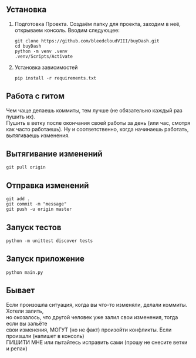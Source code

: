 ## Установка

1. Подготовка Проекта. Создаём папку для проекта, заходим в неё, открываем консоль. Вводим следующее:
    ```shell
    git clone https://github.com/bleedcloudVIII/buyDash.git
    cd buyDash
    python -m venv .venv
    .venv/Scripts/Activate
    ```

2. Установка зависимостей
    ```shell
    pip install -r requirements.txt
    ```

## Работа с гитом
Чем чаще делаешь коммиты, тем лучше (не обязательно каждый раз пушить их). \
Пушить в ветку после окончания своей работы за день (или час, смотря как часто работаешь).
Ну и соответственно, когда начинаешь работать, вытягиваешь изменения.

## Вытягивание изменений

   ```shell
   git pull origin
   ```

## Отправка изменений

   ```shell
   git add .
   git commit -m "message"
   git push -u origin master
   ```

## Запуск тестов

   ```shell
   python -m unittest discover tests
   ```

## Запуск приложение

   ```shell
   python main.py
   ```

## Бывает
Если произошла ситуация, когда вы что-то изменяли, делали коммиты. Хотели залить, \
но окозалось, что другой человек уже залил свои изменения, тогда если вы зальёте \
свои изменения, МОГУТ (но не факт) произойти конфликты. Если произшли (напишет в консоль) \
ПИШИТИ МНЕ или пытайтесь исправить сами (прошу не снесите ветки и репак)
